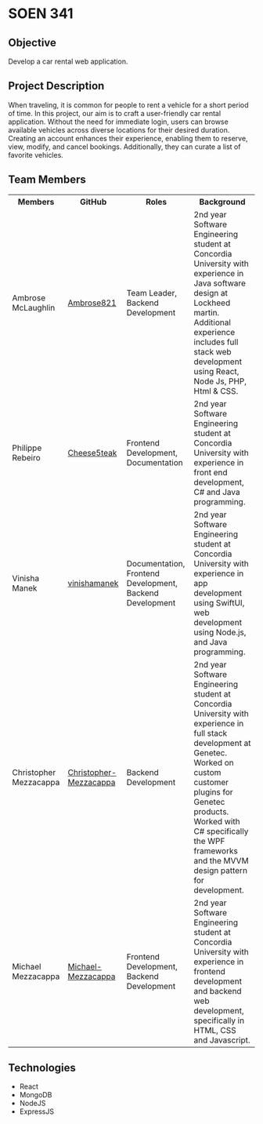 <!DOCTYPE html>
<html>
<head>
<meta charset="UTF-8">
<meta name="author" content="Philippe Rebeiro">
</head>
<body>
<H1>SOEN 341</H1>
<h2>Objective</h2>
Develop a car rental web application.
<h2>Project Description</h2>
<p>When traveling, it is common for people to rent a vehicle for a short period of time. In this project, our aim is to craft a user-friendly car rental application. Without the need for immediate login, users can browse available vehicles across diverse locations for their desired duration. Creating an account enhances their experience, enabling them to reserve, view, modify, and cancel bookings. Additionally, they can curate a list of favorite vehicles.</p>
<h2>Team Members</h2>
<Table>
  <tr>
    <Th>
      Members
    </Th>
    <Th>
      GitHub
    </Th>
    <Th>
      Roles
    </Th>
    <Th>
      Background
    </Th>
  </tr>
  <tr>
    <td>
      Ambrose McLaughlin
    </td>
    <td>
      <a href="https://github.com/Ambrose821">Ambrose821</a>
    </td>
    <td>
      Team Leader, Backend Development
    </td>
    <td>
      2nd year Software Engineering student at Concordia University with experience in Java software design at  Lockheed martin. Additional experience includes full stack web development using React, Node Js, PHP, Html & CSS. 
    </td>
  </tr>
   <tr>
    <td>
      Philippe Rebeiro
    </td>
    <td>
      <a href="https://github.com/Cheese5teak">Cheese5teak</a>
    </td>
    <td>
      Frontend Development, Documentation
    </td>
    <td>
      2nd year Software Engineering student at Concordia University with experience in front end development, C# and Java programming.
    </td>
  </tr>
  <tr>
    <td>
      Vinisha Manek
    </td>
    <td>
      <a href="https://github.com/vinishamanek">vinishamanek</a>
    </td>
    <td>
      Documentation, Frontend Development, Backend Development
    </td>
    <td>
      2nd year Software Engineering student at Concordia University with experience in app development using SwiftUI, web development using Node.js, and Java programming.
    </td>
  </tr>
  <tr>
    <td>
      Christopher Mezzacappa
    </td>
    <td>
      <a href="https://github.com/Christopher-Mezzacappa">Christopher-Mezzacappa</a>
    </td>
    <td>
      Backend Development
    </td>
    <td>
      2nd year Software Engineering student at Concordia University with experience in full stack development at Genetec. Worked on custom customer plugins for Genetec products. Worked with C# specifically the WPF frameworks and the MVVM design pattern for development.
    </td>
  </tr>
  <tr>
    <td>
      Michael Mezzacappa
    </td>
    <td>
      <a href="https://github.com/Michael-Mezzacappa">Michael-Mezzacappa</a>
    </td>
    <td>
      Frontend Development, Backend Development
    </td>
    <td>
      2nd year Software Engineering student at Concordia University with experience in frontend development and backend web development, specifically in HTML, CSS and Javascript.
    </td>
  </tr>
</Table>

<h2>Technologies</h2>
<ul>
  <li>React</li>
  <li>MongoDB</li>
  <li>NodeJS</li>
  <li>ExpressJS</li>
</ul>

</body>
</html>
